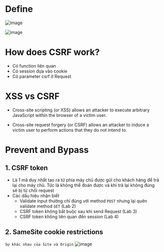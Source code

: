 # Define
![image](https://github.com/vanniichan/Portswigger/assets/112863484/10465f5a-bb46-4448-9f30-35e69f17c926)

![image](https://github.com/vanniichan/Portswigger/assets/112863484/d3ad307e-de17-41a3-93a1-4c3108939922)

# How does CSRF work?
- Có function liên quan 
- Có session dựa vào cookie
- Có parameter csrf ở Request

# XSS vs CSRF

- Cross-site scripting (or XSS) allows an attacker to execute arbitrary JavaScript within the browser of a victim user.

- Cross-site request forgery (or CSRF) allows an attacker to induce a victim user to perform actions that they do not intend to.

# Prevent and Bypass

## 1. CSRF token
  - Là 1 mã duy nhất tạo ra từ phía máy chủ được gửi cho khách hàng để trả lại cho máy chủ. Tức là không thể đoán được và khi trả lại không đúng sẽ bị từ chối request
  - Các dấu hiệu nhận biết
    + Validate input thường chỉ đúng với method ```POST``` nhưng lại quên validate method ```GET``` (Lab 2)
    + CSRF token không bắt buộc sau khi send Request (Lab 3)
    + CSRF token không liên quan đến session (Lab 4)
## 2. SameSite cookie restrictions
`Sự khác nhau của Site và Origin`
![image](https://github.com/vanniichan/Portswigger/assets/112863484/62eedb6a-96f1-4192-8e55-7ea29433f92c)
